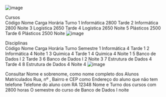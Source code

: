 
![image](https://github.com/Rafhaelslv/DATABASE-EX01_REV/assets/127260453/9359a40e-660c-41f2-b020-3527dd90427b)

Cursos			
Código	Nome	Carga Horária	Turno
1	Informática	2800	Tarde
2	Informática	2800	Noite
3	Logística	2650	Tarde
4	Logística	2650	Noite
5	Plásticos	2500	Tarde
6	Plásticos	2500	Noite
![image](https://github.com/Rafhaelslv/DATABASE-EX01_REV/assets/127260453/afcbe05c-91d8-46df-90f7-e827b86fb3fa)

Disciplinas				
Código	Nome	Carga Horária	Turno	Semestre
1	Informática	4	Tarde	1
2	Informática	4	Noite	1
3	Quimica	4	Tarde	1
4	Quimica	4	Noite	1
5	Banco de Dados I	2	Tarde	3
6	Banco de Dados I	2	Noite	3
7	Estrutura de Dados	4	Tarde	4
8	Estrutura de Dados	4	Noite	4
![image](https://github.com/Rafhaelslv/DATABASE-EX01_REV/assets/127260453/70f034e0-4379-46a0-9276-9ef604f4b3fa)

Consultar
Nome e sobrenome, como nome completo dos Alunos Matriculados
Rua, nº , Bairro e CEP como Endereço do aluno que não tem telefone
Telefone do aluno com RA 12348
Nome e Turno dos cursos com 2800 horas
O semestre do curso de Banco de Dados I noite
